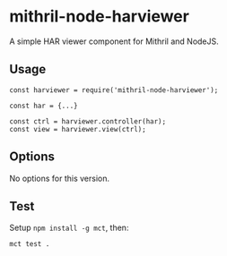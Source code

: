 mithril-node-harviewer
=======================

A simple HAR viewer component for Mithril and NodeJS.

Usage
-----

    const harviewer = require('mithril-node-harviewer');

    const har = {...}

    const ctrl = harviewer.controller(har);
    const view = harviewer.view(ctrl);


Options
-------
No options for this version.


Test
----

Setup `npm install -g mct`, then:

    mct test .
